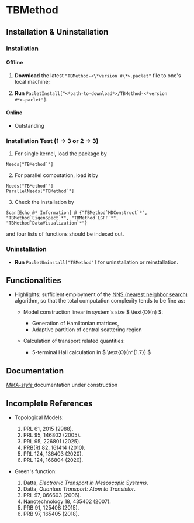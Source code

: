 # TBMethod

## Installation & Uninstallation

### Installation

#### Offline

1.  **Download** the latest `"TBMethod-<\*version #\*>.paclet"` file to one's local machine;

2.  **Run** `PacletInstall["<*path-to-download*>/TBMethod-<*version #*>.paclet"]`.

#### Online

- Outstanding

<!--
**Run** `PacletInstall["https://github.com/AlexanderZ11234/TBMethod/releases/download/0.2.1/TBMethod-0.2.1.paclet"]`
-->

### Installation Test (1 → 3 or 2 → 3)

1. For single kernel, load the package by

<!---->

    Needs["TBMethod`"]

2. For parallel computation, load it by

<!---->

    Needs["TBMethod`"]
    ParallelNeeds["TBMethod`"]

3. Check the installation by

<!---->

    Scan[Echo @* Information] @ {"TBMethod`MDConstruct`*", "TBMethod`EigenSpect`*", "TBMethod`LGFF`*", "TBMethod`DataVisualization`*"}

and four lists of functions should be indexed out.

### Uninstallation

- **Run** `PacletUninstall["TBMethod"]` for uninstallation or reinstallation.

## Functionalities

- Highlights: sufficient employment of the [NNS (nearest neighbor search)](https://en.wikipedia.org/wiki/Nearest_neighbor_search) algorithm, so that the total computation complexity tends to be fine as:
    - Model construction linear in system's size $ \text{O}(n) $:
        - Generation of Hamiltonian matrices,
        - Adaptive partition of central scattering region

    - Calculation of transport related quantities:
        - 5-terminal Hall calculation in $ \text{O}(n^{1.7}) $

## Documentation

<a href="#" class="magic-button" title="Onsite testable"> _MMA-style_ </a> documentation under construction

## Incomplete References

- Topological Models:
    1. PRL 61, 2015 (2988).
    1. PRL 95, 146802 (2005).
    1. PRL 95, 226801 (2025).
    1. PRB(R) 82, 161414 (2010).
    1. PRL 124, 136403 (2020).
    1. PRL 124, 166804 (2020).

- Green's function:
    1. Datta, _Electronic Transport in Mesoscopic Systems_.
    1. Datta, _Quantum Transport: Atom to Transistor_.
    1. PRL 97, 066603 (2006).
    1. Nanotechnology 18, 435402 (2007).
    1. PRB 91, 125408 (2015).
    1. PRB 97, 165405 (2018).
